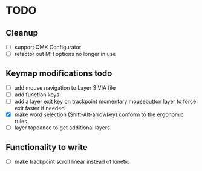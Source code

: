 # TODO

## Cleanup
- [ ] support QMK Configurator
- [ ] refactor out MH options no longer in use

## Keymap modifications todo
- [ ] add mouse navigation to Layer 3 VIA file
- [ ] add function keys
- [ ] add a layer exit key on trackpoint momentary mousebutton layer to force exit faster if needed
- [x] make word selection (Shift-Alt-arrowkey) conform to the ergonomic rules
- [ ] layer tapdance to get additional layers

## Functionality to write
- [ ] make trackpoint scroll linear instead of kinetic
